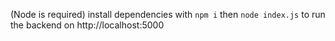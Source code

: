 (Node is required)
install dependencies with
`npm i`
then
`node index.js`
to run the backend on http://localhost:5000
